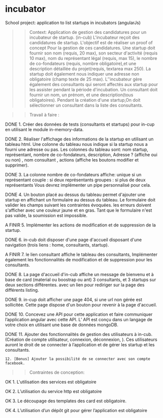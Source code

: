 # incubator
School project: application to list startups in incubators (angularJs)

>> Context:
    Application de gestion des candidatures pour un incubateur de startup. (in-cub)
    L'incubateur reçoit des candidatures de startup. L'objectif est de réaliser un
    proof of concept Pour la gestion de ces candidatures.
    Une startup doit fournir son nom (requis, 20 max), 
    son secteur d'activité (requis 10 max), 
    nom du représentant légal (requis, max 15), 
    le nombre de co-fondateurs (requis, nombre obligatoire),et une description détaillée du projet(requis, textarea max 250). La startup doit également nous indiquer une
    adresse non obligatoire (champ texte de 25 max).
    L’'incubateur gère également des consultants qui seront affectés aux startup
    pour les assister pendant la période d'incubation. Un consultant doit fournir un
    nom, un prénom, et une description(tous obligatoires).
    Pendant la création d'une startup,On doit sélectionner un consultant dans la
    liste des consultants.

>> Travail à faire :

DONE
    1. Créer des données de tests (consultants et startups) pour in-cup en
    utilisant le module in-memory-data.

DONE
    2. Réaliser l'affichage des informations de la startup en utilisant un tableau
    html.
    Une colonne du tableau nous indique si la startup nous a fourni une
    adresse ou pas.
    Les colonnes du tableau sont:
    nom startup, représentant, nombre de co-fondateurs,
    description, Adresse ? (affiche oui ou non) , nom consultant , actions
    (affiche les boutons modifier et supprimer).

DONE
    3. La colonne nombre de co-fondateurs affiche:
    unique si un représentant
    couple : si deux représentants
    groupes : si plus de deux représentants
    Vous devrez implémenter un pipe personnalisé pour cela.

DONE
    4. Un bouton placé au dessus du tableau permet d'ajouter une startup en
    affichant un formulaire au dessus du tableau. Le formulaire doit valider les
    champs suivant les contraintes évoquées. les erreurs doivent s'afficher
    avec une couleur jaune et en gras. Tant que le formulaire n'est pas valide,
    la soumission est impossible.

A FINIR 
    5. Implémenter les actions de modification et de suppression de la
    startup.

DONE
    6. in-cub doit disposer d'une page d'accueil disposant d'une navigation
    (trois liens : home, consultants, startup).

A FINIR
    7. le lien consultant affiche le tableau des consultants, Implémenter
    également les fonctionnalités de modification et de suppression pour les
    consultants.

DONE
    8. La page d'accueil d'in-cub affiche un message de bienvenu et à base de
    card (material ou boostrap ou ant) 3 consultants, et 3 startups sur deux
    sections différentes. avec un lien pour rediriger sur la page des différents
    listing.

DONE
    9. in-cup doit afficher une page 404, si une url non gérée est sollicitée.
    Cette page dispose d'un bouton pour revenir à la page d'accueil.

DONE
    10. Concevez une API pour cette application et faire communiquer
    l’application angular avec cette API. L’ API est conçu dans un langage de
    votre choix en utilisant une base de données mongoDB.

DONE
    11. Ajouter des fonctionnalités de gestion des utilisateurs à in-cub.
    (Création de compte utilisateur, connexion, déconnexion, ). Ces
    utilisateurs auront le droit de se connecter à l’application et de gérer les
    startup et les consultants.

    12. [Bonus] Ajouter la possibilité de se connecter avec son compte
    facebook.

>> Contraintes de conception:

OK    1. L'utilisation des services est obligatoire

OK    2. L’utilisation du service http est obligatoire

OK    3. Le découpage des templates des card est obligatoire.

OK    4. L’utilisation d’un dépôt git pour gérer l’application est obligatoire
